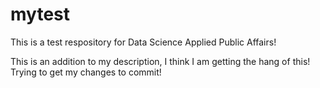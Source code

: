 # mytest
This is a test respository for Data Science Applied Public Affairs! 

This is an addition to my description, I think I am getting the hang of this! 
 Trying to get my changes to commit! 